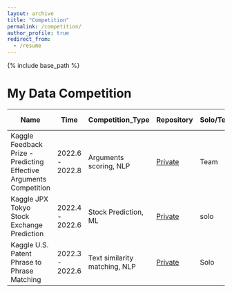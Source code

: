 ```yaml
---
layout: archive
title: "Competition"
permalink: /competition/
author_profile: true
redirect_from:
  - /resume
---
```


{% include base_path %}

My Data Competition
======  

| Name                       | Time             | Competition_Type      | Repository                                          | Solo/Team |  Ranking online |
| -------------------------- | ---------------- | --------- | --------------------------------------------------- | ------- | ------- |
| Kaggle Feedback Prize - Predicting Effective Arguments Competition | 2022.6 - 2022.8 | Arguments scoring, NLP |  [Private]()       |   Team   | Top 2%  🥈|
| Kaggle JPX Tokyo Stock Exchange Prediction | 2022.4 - 2022.6 | Stock Prediction, ML |  [Private]()       |   solo   | Top 8%  🥉|
| Kaggle U.S. Patent Phrase to Phrase Matching  | 2022.3 - 2022.6 | Text similarity matching, NLP |  [Private]()                     |   Solo   | Top 9%  🥉|




